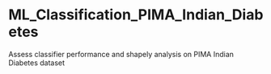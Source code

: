 # ML_Classification_PIMA_Indian_Diabetes
Assess classifier performance and shapely analysis on PIMA Indian Diabetes dataset
